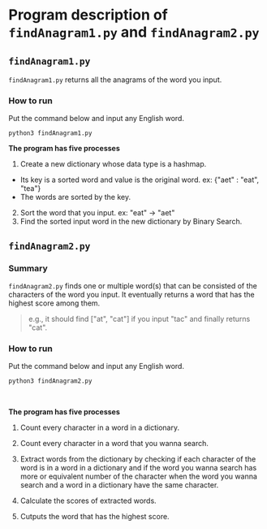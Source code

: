 # Program description of `findAnagram1.py` and `findAnagram2.py`

## `findAnagram1.py`
`findAnagram1.py` returns all the anagrams of the word you input.

### How to run
Put the command below and input any English word.
```
python3 findAnagram1.py
```

**The program has five processes**
1. Create a new dictionary whose data type is a hashmap. 
 - Its key is a sorted word and value is the original word.  ex: {"aet" : "eat", "tea"} 
 - The words are sorted by the key.
2. Sort the word that you input. ex: "eat" → "aet"
3. Find the sorted input word in the new dictionary by Binary Search.

## `findAnagram2.py`

### Summary 
`findAnagram2.py` finds one or multiple word(s) that can be consisted of the characters of the word you input. It eventually returns a word that has the highest score among them.

>e.g., it should find ["at", "cat"] if you input "tac" and finally returns "cat".

### How to run
Put the command below and input any English word.
```
python3 findAnagram2.py
```

<br>

**The program has five processes**
1. Count every character in a word in a dictionary.

2. Count every character in a word that you wanna search.

3. Extract words from the dictionary by checking if each character of the word is in a word in a dictionary and if the word you wanna search has more or equivalent number of the character when the word you wanna search and a word in a dictionary have the same character.

4. Calculate the scores of extracted words.

5. Cutputs the word that has the highest score.
